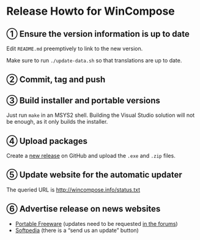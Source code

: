 ﻿Release Howto for WinCompose
============================

① Ensure the version information is up to date
----------------------------------------------

Edit `README.md` preemptively to link to the new version.

Make sure to run `./update-data.sh` so that translations are up to date.

② Commit, tag and push
----------------------

③ Build installer and portable versions
---------------------------------------

Just run `make` in an MSYS2 shell. Building the Visual Studio solution
will not be enough, as it only builds the installer.

④ Upload packages
-----------------

Create a [new release](https://github.com/samhocevar/wincompose/releases)
on GitHub and upload the `.exe` and `.zip` files.

⑤ Update website for the automatic updater
------------------------------------------

The queried URL is http://wincompose.info/status.txt

⑥ Advertise release on news websites
------------------------------------

 * [Portable Freeware](http://www.portablefreeware.com/?id=2615) (updates need to be requested [in the forums](http://www.portablefreeware.com/forums/viewforum.php?f=8))
 * [Softpedia](http://www.softpedia.com/get/System/OS-Enhancements/WinCompose.shtml) (there is a “send us an update” button)

